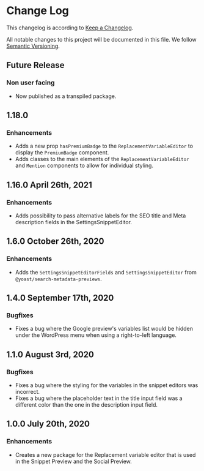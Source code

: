 # Change Log

This changelog is according to [Keep a Changelog](http://keepachangelog.com).

All notable changes to this project will be documented in this file.
We follow [Semantic Versioning](http://semver.org/).

## Future Release
### Non user facing
* Now published as a transpiled package.

## 1.18.0
### Enhancements
* Adds a new prop `hasPremiumBadge` to the `ReplacementVariableEditor` to display the `PremiumBadge` component.
* Adds classes to the main elements of the `ReplacementVariableEditor` and `Mention` components to allow for individual styling.

## 1.16.0 April 26th, 2021
### Enhancements
* Adds possibility to pass alternative labels for the SEO title and Meta description fields in the SettingsSnippetEditor.

## 1.6.0 October 26th, 2020
### Enhancements
* Adds the `SettingsSnippetEditorFields` and `SettingsSnippetEditor` from `@yoast/search-metadata-previews`.

## 1.4.0 September 17th, 2020
### Bugfixes
* Fixes a bug where the Google preview's variables list would be hidden under the WordPress menu when using a right-to-left language.

## 1.1.0 August 3rd, 2020
### Bugfixes
* Fixes a bug where the styling for the variables in the snippet editors was incorrect.
* Fixes a bug where the placeholder text in the title input field was a different color than the one in the description input field.

## 1.0.0 July 20th, 2020
### Enhancements
* Creates a new package for the Replacement variable editor that is used in the Snippet Preview and the Social Preview.
